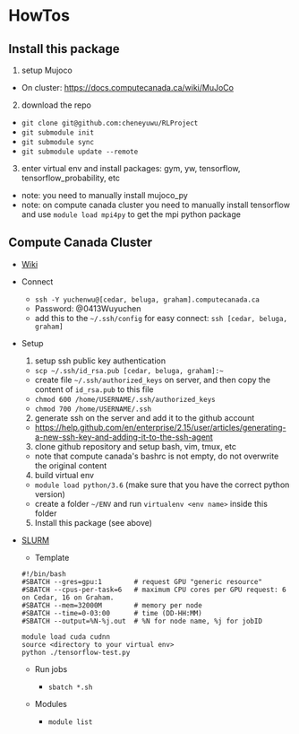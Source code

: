 # HowTos

## Install this package
1. setup Mujoco
  - On cluster: https://docs.computecanada.ca/wiki/MuJoCo
2. download the repo
  - `git clone git@github.com:cheneyuwu/RLProject`
  - `git submodule init`
  - `git submodule sync`
  - `git submodule update --remote`
3. enter virtual env and install packages: gym, yw, tensorflow, tensorflow_probability, etc
  - note: you need to manually install mujoco_py
  - note: on compute canada cluster you need to manually install tensorflow and use `module load mpi4py` to get the mpi python package

## Compute Canada Cluster
- [Wiki](https://docs.computecanada.ca/wiki/Main_Page)
- Connect
  - `ssh -Y yuchenwu@[cedar, beluga, graham].computecanada.ca`
  - Password: @0413Wuyuchen
  - add this to the `~/.ssh/config` for easy connect: `ssh [cedar, beluga, graham]`
- Setup
  1. setup ssh public key authentication
    - `scp ~/.ssh/id_rsa.pub [cedar, beluga, graham]:~`
    - create file `~/.ssh/authorized_keys` on server, and then copy the content of `id_rsa.pub` to this file
    - `chmod 600 /home/USERNAME/.ssh/authorized_keys`
    - `chmod 700 /home/USERNAME/.ssh`
  2. generate ssh on the server and add it to the github account
    - https://help.github.com/en/enterprise/2.15/user/articles/generating-a-new-ssh-key-and-adding-it-to-the-ssh-agent
  3. clone github repository and setup bash, vim, tmux, etc
    - note that compute canada's bashrc is not empty, do not overwrite the original content
  4. build virtual env
    - `module load python/3.6` (make sure that you have the correct python version)
    - create a folder `~/ENV` and run `virtualenv <env name>` inside this folder
  5. Install this package (see above)


- [SLURM](https://www.rc.fas.harvard.edu/resources/documentation/convenient-slurm-commands/)
  - Template
  ```
  #!/bin/bash
  #SBATCH --gres=gpu:1        # request GPU "generic resource"
  #SBATCH --cpus-per-task=6   # maximum CPU cores per GPU request: 6 on Cedar, 16 on Graham.
  #SBATCH --mem=32000M        # memory per node
  #SBATCH --time=0-03:00      # time (DD-HH:MM)
  #SBATCH --output=%N-%j.out  # %N for node name, %j for jobID

  module load cuda cudnn
  source <directory to your virtual env>
  python ./tensorflow-test.py
  ```
  - Run jobs
    - `sbatch *.sh`

  - Modules
    - `module list`